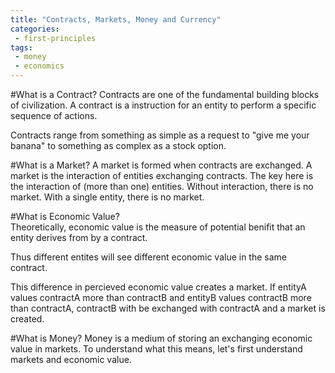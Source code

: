 ```yaml
---
title: "Contracts, Markets, Money and Currency"
categories:
 - first-principles
tags:
 - money
 - economics
---
```

#What is a Contract?
Contracts are one of the fundamental building blocks of civilization.
A contract is a instruction for an entity to perform a specific sequence of actions.

Contracts range from something as simple as a request to "give me your banana" to something as complex as a stock option.

#What is a Market?
A market is formed when contracts are exchanged.
A market is the interaction of entities exchanging contracts. 
The key here is the interaction of (more than one) entities. 
Without interaction, there is no market. With a single entity, there is no market.


#What is Economic Value?   
Theoretically, economic value is the measure of potential benifit that an entity derives from by a contract.

Thus different entites will see different economic value in the same contract.

This difference in percieved economic value creates a market. 
If entityA values contractA more than contractB and entityB values contractB more than contractA, contractB with be exchanged with contractA and a market is created.

#What is Money?
Money is a medium of storing an exchanging economic value in markets.
To understand what this means, let's first understand markets and economic value.


